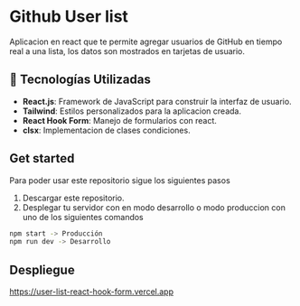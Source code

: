 # Github User list

Aplicacion en react que te permite agregar usuarios de GitHub en tiempo real a una lista, los datos son mostrados en tarjetas de usuario.

## 🚀 Tecnologías Utilizadas

- **React.js**: Framework de JavaScript para construir la interfaz de usuario.
- **Tailwind**: Estilos personalizados para la aplicacion creada.
- **React Hook Form**: Manejo de formularios con react.
- **clsx**: Implementacion de clases condiciones.

## Get started

Para poder usar este repositorio sigue los siguientes pasos

1. Descargar este repositorio.
2. Desplegar tu servidor con en modo desarrollo o modo produccion con uno de los siguientes comandos

```bash
npm start -> Producción
npm run dev -> Desarrollo
```

## Despliegue

https://user-list-react-hook-form.vercel.app
